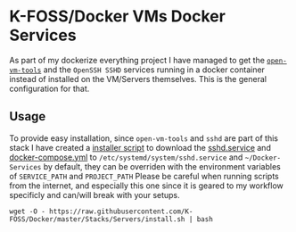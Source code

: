 # K-FOSS/Docker VMs Docker Services

As part of my dockerize everything project I have managed to get the [`open-vm-tools`]() and the `OpenSSH SSHD` services running in a docker container instead of installed on the VM/Servers themselves. This is the general configuration for that.

## Usage

To provide easy installation, since `open-vm-tools` and `sshd` are part of this stack I have created a [installer script](./install.sh) to download the [sshd.service](./systemd/sshd.service) and [docker-compose.yml](./docker-compose.yml) to `/etc/systemd/system/sshd.service` and `~/Docker-Services` by default, they can be overriden with the environment variables of `SERVICE_PATH` and `PROJECT_PATH` Please be careful when running scripts from the internet, and especially this one since it is geared to my workflow specificly and can/will break with your setups.

```
wget -O - https://raw.githubusercontent.com/K-FOSS/Docker/master/Stacks/Servers/install.sh | bash
```
